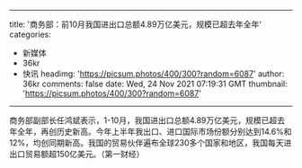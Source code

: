 
---
title: '商务部：前10月我国进出口总额4.89万亿美元，规模已超去年全年'
categories: 
 - 新媒体
 - 36kr
 - 快讯
headimg: 'https://picsum.photos/400/300?random=6087'
author: 36kr
comments: false
date: Wed, 24 Nov 2021 07:19:31 GMT
thumbnail: 'https://picsum.photos/400/300?random=6087'
---

<div>   
商务部副部长任鸿斌表示，1-10月，我国进出口总额4.89万亿美元，规模已超去年全年，再创历史新高。今年上半年我出口、进口国际市场份额分别达到14.6%和12%，均创同期新高。我国的贸易伙伴遍布全球230多个国家和地区，我国每天进出口贸易额超150亿美元。（第一财经）  
</div>
            